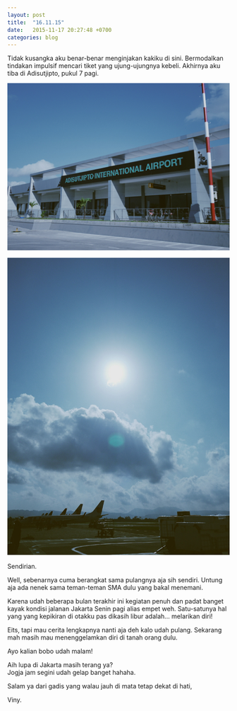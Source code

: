 ```yaml
---
layout: post
title:  "16.11.15"
date:   2015-11-17 20:27:48 +0700
categories: blog
---
```

Tidak kusangka aku benar-benar menginjakan kakiku di sini. Bermodalkan tindakan impulsif mencari tiket yang ujung-ujungnya kebeli. Akhirnya aku tiba di Adisutjipto, pukul 7 pagi.

![Adisutjipto](/assets/img/wpid-2015-11-17-08.59.08-2.jpeg)

![Langit Adisutjipto](/assets/img/wpid-2015-11-17-08.59.23-2.jpeg)

Sendirian.

Well, sebenarnya cuma berangkat sama pulangnya aja sih sendiri. Untung aja ada nenek sama teman-teman SMA dulu yang bakal menemani.

Karena udah beberapa bulan terakhir ini kegiatan penuh dan padat banget kayak kondisi jalanan Jakarta Senin pagi alias empet weh. Satu-satunya hal yang yang kepikiran di otakku pas dikasih libur adalah… melarikan diri!

Eits, tapi mau cerita lengkapnya nanti aja deh kalo udah pulang. Sekarang mah masih mau menenggelamkan diri di tanah orang dulu.

Ayo kalian bobo udah malam!

Aih lupa di Jakarta masih terang ya?<br>
Jogja jam segini udah gelap banget hahaha.

Salam ya dari gadis yang walau jauh di mata tetap dekat di hati,

Viny.
